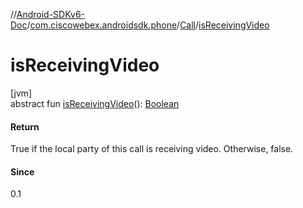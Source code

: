 //[Android-SDKv6-Doc](../../../index.md)/[com.ciscowebex.androidsdk.phone](../index.md)/[Call](index.md)/[isReceivingVideo](is-receiving-video.md)

# isReceivingVideo

[jvm]\
abstract fun [isReceivingVideo](is-receiving-video.md)(): [Boolean](https://kotlinlang.org/api/latest/jvm/stdlib/kotlin/-boolean/index.html)

#### Return

True if the local party of this call is receiving video. Otherwise, false.

#### Since

0.1
